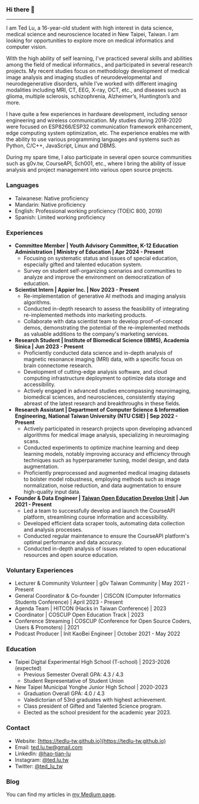 ### Hi there 👋
---
I am Ted Lu, a 16-year-old student with high interest in data science, medical science and neuroscience located in New Taipei, Taiwan. I am looking for opportunities to explore more on medical informatics and computer vision. 

With the high ability of self learning, I've practiced several skills and abilities among the field of medical informatics., and participated in several research projects. My recent studies focus on methodology development of medical image analysis and imaging studies of neurodevelopmental and neurodegenerative disorders, while I’ve worked with different imaging modalities including MRI, CT, EEG, X-ray, OCT, etc., and diseases such as glioma, multiple sclerosis, schizophrenia, Alzheimer’s, Huntington’s and more. 

I have quite a few experiences in hardware development, including sensor engineering and wireless communication. My studies during 2018-2020 were focused on ESP8266/ESP32 communication framework enhancement, edge computing system optimization, etc. The experience enables me with the ability to use various programming languages and systems such as Python, C/C++, JavaScript, Linux and DBMS. 

During my spare time, I also participate in several open source communities such as g0v.tw, CourseAPI, Sch001, etc., where I bring the ability of issue analysis and project management into various open source projects.

### Languages

- Taiwanese: Native proficiency
- Mandarin: Native proficiency
- English: Professional working proficiency (TOEIC 800, 2019)
- Spanish: Limited working proficiency

### Experiences

- **Committee Member | Youth Advisory Committee, K-12 Education Administration | Ministry of Education | Apr 2024 - Present**
    - Focusing on systematic status and issues of special education, especially gifted and talented education system.
    - Survey on student self-organizing scenarios and communities to analyze and improve the environment on democratization of education. 
- **Scientist Intern | Appier Inc. | Nov 2023 - Present**
    - Re-implementation of generative AI methods and imaging analysis algorithms. 
    - Conducted in-depth research to assess the feasibility of integrating re-implemented methods into marketing products. 
    - Collaborate with data scientist team to develop proof-of-concept demos, demonstrating the potential of the re-implemented methods as valuable additions to the company's marketing services.
- **Research Student | Institute of Biomedical Science (IBMS), Academia Sinica | Jun 2023 - Present**
    - Proficiently conducted data science and in-depth analysis of magnetic resonance imaging (MRI) data, with a specific focus on brain connectome research.
    - Development of cutting-edge analysis software, and cloud computing infrastructure deployment to optimize data storage and accessibility.
    - Actively engaged in advanced studies encompassing neuroimaging, biomedical sciences, and neurosciences, consistently staying abreast of the latest research and breakthroughs in these fields.
- **Research Assistant | Department of Computer Science & Information Engineering, National Taiwan University (NTU CSIE) | Sep 2022 - Present**
    - Actively participated in research projects upon developing advanced algorithms for medical image analysis, specializing in neuroimaging scans. 
    -  Conducted experiments to optimize machine learning and deep learning models, notably improving accuracy and efficiency through techniques such as hyperparameter tuning, model design, and data augmentation. 
    - Proficiently preprocessed and augmented medical imaging datasets to bolster model robustness, employing methods such as image normalization, noise reduction, and data augmentation to ensure high-quality input data. 
- **Founder & Data Engineer | [Taiwan Open Education Develop Unit](https://toedu.g0v.tw) | Jun 2021 - Present**
    - Led a team to successfully develop and launch the CourseAPI platform, streamlining course information and accessibility.
    - Developed efficient data scraper tools, automating data collection and analysis processes.
    - Conducted regular maintenance to ensure the CourseAPI platform's optimal performance and data accuracy.
    - Conducted in-depth analysis of issues related to open educational resources and open source education.
 
### Voluntary Experiences

- Lecturer & Community Volunteer | g0v Taiwan Community | May 2021 - Present
- General Coordinator & Co-founder | CISCON (Computer Informatics Students Conference) | April 2023 - Present
- Agenda Team | HITCON (Hacks in Taiwan Conference) | 2023
- Coordinator | COSCUP Open Education Track | 2023
- Conference Streaming | COSCUP (Conference for Open Source Coders, Users & Promoters) | 2021
- Podcast Producer | Init KaoBei Engineer | October 2021 - May 2022

### Education

- Taipei Digital Experimental High School (T-school) | 2023-2026 (expected)
    - Previous Semester Overall GPA: 4.3 / 4.3
    - Student Representative of Student Union
- New Taipei Municipal Yonghe Junior High School | 2020-2023
    - Graduation Overall GPA: 4.0 / 4.3
    - Valedictorian of 53rd graduates with highest achievement.
    - Class president of Gifted and Talented Science program.
    - Elected as the school president for the academic year 2023.

### Contact

- Website: [https://tedlu-tw.github.io](https://tedlu-tw.github.io)
- Email: [ted.lu.tw@gmail.com](mailto:ted.lu.tw@gmail.com)
- LinkedIn: [@hao-tian-lu](https://www.linkedin.com/in/hao-tian-lu/)
- Instagram: [@ted.lu.tw](https://instagram.com/ted.lu.tw)
- Twitter: [@ted_lu_tw](https://twitter.com/ted_lu_tw)

### Blog
You can find my articles in [my Medium page](https://ted-lu.medium.com/). 
